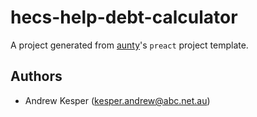 # hecs-help-debt-calculator

A project generated from [aunty](https://github.com/abcnews/aunty)'s `preact` project template.

## Authors

- Andrew Kesper ([kesper.andrew@abc.net.au](mailto:kesper.andrew@abc.net.au))
